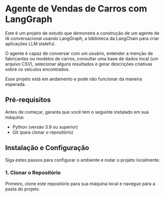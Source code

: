# Agente de Vendas de Carros com LangGraph

Este é um projeto de estudo que demonstra a construção de um agente de IA conversacional usando LangGraph, a biblioteca da LangChain para criar aplicações LLM stateful.

O agente é capaz de conversar com um usuário, entender a menção de fabricantes ou modelos de carros, consultar uma base de dados local (um arquivo CSV), selecionar alguns resultados e gerar descrições criativas sobre os veículos encontrados.

Esse projeto está em andamento e pode não funcionar da maneira esperada.
## Pré-requisitos

Antes de começar, garanta que você tem o seguinte instalado em sua máquina:
* Python (versão 3.9 ou superior)
* Git (para clonar o repositório)

## Instalação e Configuração

Siga estes passos para configurar o ambiente e rodar o projeto localmente.

### 1. Clonar o Repositório

Primeiro, clone este repositório para sua máquina local e navegue para a pasta do projeto.
